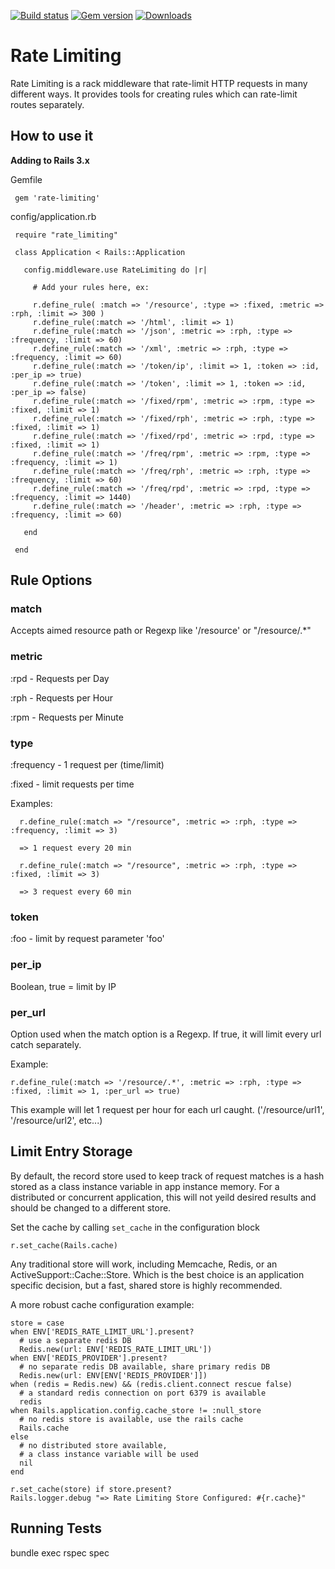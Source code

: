 [![Build status](https://img.shields.io/travis/iugu/rate-limiting.svg)](https://travis-ci.org/iugu/rate-limiting)
[![Gem version](https://img.shields.io/gem/v/rate-limiting.svg)](https://rubygems.org/gems/rate-limiting)
[![Downloads](https://img.shields.io/gem/dt/rate-limiting.svg)](https://rubygems.org/gems/rate-limiting)

Rate Limiting
===============

Rate Limiting is a rack middleware that rate-limit HTTP requests in many different ways.
It provides tools for creating rules which can rate-limit routes separately.



How to use it
----------------

**Adding to Rails 3.x**

Gemfile

     gem 'rate-limiting'

config/application.rb

     require "rate_limiting"

     class Application < Rails::Application

       config.middleware.use RateLimiting do |r|

         # Add your rules here, ex:

         r.define_rule( :match => '/resource', :type => :fixed, :metric => :rph, :limit => 300 )
         r.define_rule(:match => '/html', :limit => 1)
         r.define_rule(:match => '/json', :metric => :rph, :type => :frequency, :limit => 60)
         r.define_rule(:match => '/xml', :metric => :rph, :type => :frequency, :limit => 60)
         r.define_rule(:match => '/token/ip', :limit => 1, :token => :id, :per_ip => true)
         r.define_rule(:match => '/token', :limit => 1, :token => :id, :per_ip => false)
         r.define_rule(:match => '/fixed/rpm', :metric => :rpm, :type => :fixed, :limit => 1)
         r.define_rule(:match => '/fixed/rph', :metric => :rph, :type => :fixed, :limit => 1)
         r.define_rule(:match => '/fixed/rpd', :metric => :rpd, :type => :fixed, :limit => 1)
         r.define_rule(:match => '/freq/rpm', :metric => :rpm, :type => :frequency, :limit => 1)
         r.define_rule(:match => '/freq/rph', :metric => :rph, :type => :frequency, :limit => 60)
         r.define_rule(:match => '/freq/rpd', :metric => :rpd, :type => :frequency, :limit => 1440)
         r.define_rule(:match => '/header', :metric => :rph, :type => :frequency, :limit => 60)

       end

     end


Rule Options
----------------

### match

Accepts aimed resource path or Regexp like '/resource' or "/resource/.*"

### metric

:rpd  -  Requests per Day

:rph  -  Requests per Hour

:rpm  -  Requests per Minute

### type

:frequency  -  1 request per (time/limit)

:fixed - limit requests per time

Examples:

      r.define_rule(:match => "/resource", :metric => :rph, :type => :frequency, :limit => 3)

      => 1 request every 20 min

      r.define_rule(:match => "/resource", :metric => :rph, :type => :fixed, :limit => 3)

      => 3 request every 60 min


### token

:foo - limit by request parameter 'foo'

### per_ip

Boolean, true = limit by IP

### per_url

Option used when the match option is a Regexp.
If true, it will limit every url catch separately.

Example:

    r.define_rule(:match => '/resource/.*', :metric => :rph, :type => :fixed, :limit => 1, :per_url => true)

This example will let 1 request per hour for each url caught. ('/resource/url1', '/resource/url2', etc...)

Limit Entry Storage
----------------
By default, the record store used to keep track of request matches is a hash stored as a class instance variable in app instance memory. For a distributed or concurrent application, this will not yeild desired results and should be changed to a different store.

Set the cache by calling `set_cache` in the configuration block
```
r.set_cache(Rails.cache)
```

Any traditional store will work, including Memcache, Redis, or an ActiveSupport::Cache::Store. Which is the best choice is an application specific decision, but a fast, shared store is highly recommended.

A more robust cache configuration example:
```
store = case
when ENV['REDIS_RATE_LIMIT_URL'].present?
  # use a separate redis DB
  Redis.new(url: ENV['REDIS_RATE_LIMIT_URL'])
when ENV['REDIS_PROVIDER'].present?
  # no separate redis DB available, share primary redis DB
  Redis.new(url: ENV[ENV['REDIS_PROVIDER']])
when (redis = Redis.new) && (redis.client.connect rescue false)
  # a standard redis connection on port 6379 is available
  redis
when Rails.application.config.cache_store != :null_store
  # no redis store is available, use the rails cache
  Rails.cache
else
  # no distributed store available,
  # a class instance variable will be used
  nil
end

r.set_cache(store) if store.present?
Rails.logger.debug "=> Rate Limiting Store Configured: #{r.cache}"
```

Running Tests
----------------

bundle exec rspec spec
